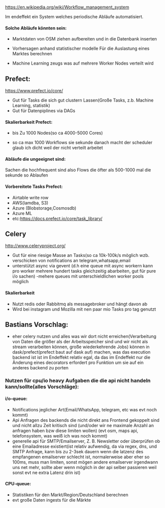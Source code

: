 https://en.wikipedia.org/wiki/Workflow_management_system


Im endeffekt ein System welches periodische Abläufe automatisiert.

#### Solche Abläufe könnten sein:

- Marktdaten von OSM ziehen aufbereiten und in die Datenbank inserten

- Vorhersagen anhand statistischer modelle Für die Auslastung eines Marktes berechnen

- Machine Learning zeugs was auf mehrere Worker Nodes verteilt wird



## Prefect:
https://www.prefect.io/core/

- Gut für Tasks die sich gut clustern Lassen(Große Tasks, z.b. Machine Learning, statistik)
- Gut für Datenpiplines via DAGs

#### Skalierbarkeit Prefect:

- bis Zu 1000 Nodes(so ca 4000-5000 Cores)

- so ca max 1000 Workflows sie sekunde danach macht der scheduler glaub ich dicht weil der nicht verteilt arbeitet


#### Abläufe die ungeeignet sind:
Sachen die hochfrequent sind also Flows die öfter als 500-1000 mal die sekunde so Ablaufen

#### Vorbereitete Tasks Prefect:
- Airtable write row
- AWS(lamdba, S3)
- Azure (Blobstorage,Cosmosdb)
- Azure ML
- etc:https://docs.prefect.io/core/task_library/


## Celery
http://www.celeryproject.org/

- Gut für eine riesige Masse an Tasks(so ca 10k-100k/s möglich wzb.  verschicken von notifications an telegram,whatsapp,email
- unterstützt async via gevent (d.h eine queue mit async workern kann pro worker mehrere hundert tasks gleichzeitig abarbeiten, gut für pure i/o sachen)
-mehere queues mit unterschieldlichen worker pools möglich


#### Skalierbarkeit

- Nutzt redis oder Rabbitmq als messagebroker und hängt davon ab
- Wird bei instagram und Mozilla mit nen paar mio Tasks pro tag genutzt

## Bastians Vorschlag:
- eher celery nutzen und alles was wir dort nicht erreichen(Verarbeitung von Daten die größer als der Arbeitsspeicher sind und wir nicht als stream verarbeiten können, große wiederkehrende Jobs) können in dask/prefect(prefect baut auf dask auf) machen, was das execution backend ist ist im Endeffekt relativ egal, da das im Endeffekt nur die Änderung eines decorators erfordert pro Funktion um sie auf ein anderes backend zu porten
### Nutzen für cpu/io heavy Aufgaben die die api nicht handeln kann/sollte(alles Vorschläge):
#### i/o-queue:
- Notifications jeglicher Art(Email/WhatsApp, telegram, etc was evt noch kommt)
- Api Anfragen des backends die nicht direkt ans Frontend gekoppelt sind und nicht allzu Zeit kritisch sind (und/oder wir ne maximale Anzahl an anfragen haben bzw diese limiten wollen) (evt osm, maps api, telefonsystem, was weiß ich was noch kommt)
- generelle api für SMTP/Emailserver, Z. B. Newsletter oder überprüfen ob eine Emailadresse existiert(ist relativ aufwendig, da via regex, dns, und SMTP Anfrage, kann bis zu 2-3sek dauern wenn die latzenz des empfangenen emailserver schlecht ist, normalerweise aber eher so 100ms, muss man limiten, sonst mögen andere emailserver irgendwann uns  net mehr, sollte aber wenn möglich in der api selber passieren weil sonst evt ne extra Latenz drin ist)


#### CPU-queue:
- Statistiken für den Markt/Region/Deutschland berechnen
- evt große Daten ingests für die Märkte
